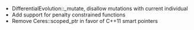 - DifferentialEvolution::_mutate, disallow mutations with current individual
- Add support for penalty constrained functions
- Remove Ceres::scoped_ptr in favor of C++11 smart pointers
